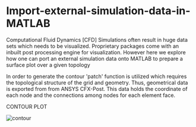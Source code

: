# Import-external-simulation-data-in-MATLAB

Computational Fluid Dynamics [CFD] Simulations often result in huge data sets which needs to be visualized. Proprietary packages come with an inbuilt post processing
engine for visualization. However here we explore how one can port an external simulation data onto MATLAB to prepare a surface plot over a given topology

In order to generate the contour 'patch' function is utilized which requires the topological structure of the grid and geometry. Thus, geometrical data is exported from 
from ANSYS CFX-Post. This data holds the coordinate of each node and the connections among nodes for each element face. 

CONTOUR PLOT

![contour](https://user-images.githubusercontent.com/79316741/201527446-3d3d8a1d-d296-4b70-be53-036092731e0e.jpg)

